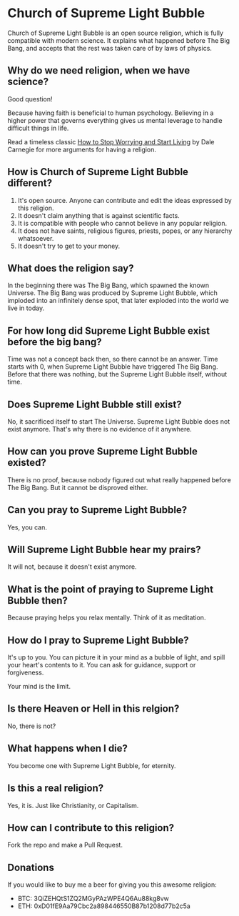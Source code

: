 # Church of Supreme Light Bubble

Church of Supreme Light Bubble is an open source religion, which is fully
compatible with modern science. It explains what happened before The Big Bang,
and accepts that the rest was taken care of by laws of physics.

## Why do we need religion, when we have science?

Good question!

Because having faith is beneficial to human psychology. Believing in a higher
power that governs everything gives us mental leverage to handle difficult
things in life.

Read a timeless classic [How to Stop Worrying and Start Living](http://amzn.to/2rjBUHw)
by Dale Carnegie for more arguments for having a religion.

## How is Church of Supreme Light Bubble different?

1. It's open source. Anyone can contribute and edit the ideas expressed by this religion.
2. It doesn't claim anything that is against scientific facts.
3. It is compatible with people who cannot believe in any popular religion.
4. It does not have saints, religious figures, priests, popes, or any hierarchy whatsoever.
5. It doesn't try to get to your money.

## What does the religion say?

In the beginning there was The Big Bang, which spawned the known Universe.
The Big Bang was produced by Supreme Light Bubble, which imploded into an
infinitely dense spot, that later exploded into the world we live in today.

## For how long did Supreme Light Bubble exist before the big bang?

Time was not a concept back then, so there cannot be an answer. Time starts
with 0, when Supreme Light Bubble have triggered The Big Bang. Before that
there was nothing, but the Supreme Light Bubble itself, without time.

## Does Supreme Light Bubble still exist?

No, it sacrificed itself to start The Universe. Supreme Light Bubble does not
exist anymore. That's why there is no evidence of it anywhere.

## How can you prove Supreme Light Bubble existed?

There is no proof, because nobody figured out what really happened before The
Big Bang. But it cannot be disproved either.


## Can you pray to Supreme Light Bubble?

Yes, you can.

## Will Supreme Light Bubble hear my prairs?

It will not, because it doesn't exist anymore.

## What is the point of praying to Supreme Light Bubble then?

Because praying helps you relax mentally. Think of it as meditation.

## How do I pray to Supreme Light Bubble?

It's up to you. You can picture it in your mind as a bubble of light, and spill
your heart's contents to it. You can ask for guidance, support or forgiveness.

Your mind is the limit.

## Is there Heaven or Hell in this relgion?

No, there is not?

## What happens when I die?

You become one with Supreme Light Bubble, for eternity.

## Is this a real religion?

Yes, it is. Just like Christianity, or Capitalism.

## How can I contribute to this religion?

Fork the repo and make a Pull Request.

## Donations

If you would like to buy me a beer for giving you this awesome religion:

- BTC: 3QiZEHQtS1ZQ2MGyPAzWPE4Q6Au88kg8vw
- ETH: 0xD01fE9Aa79Cbc2a898446550B87b1208d77b2c5a

